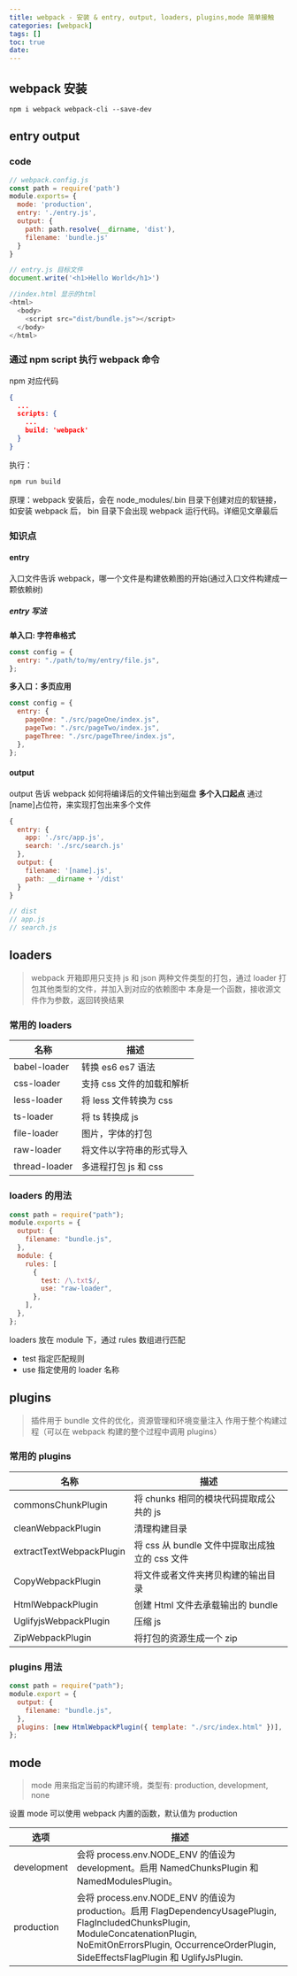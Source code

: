 ```yaml
---
title: webpack - 安装 & entry, output, loaders, plugins,mode 简单接触
categories: [webpack]
tags: []
toc: true
date:
---
```


## webpack 安装

`npm i webpack webpack-cli --save-dev`

## entry output

### code

```js
// webpack.config.js
const path = require('path')
module.exports= {
  mode: 'production',
  entry: './entry.js',
  output: {
    path: path.resolve(__dirname, 'dist'),
    filename: 'bundle.js'
  }
}

// entry.js 目标文件
document.write('<h1>Hello World</h1>')

//index.html 显示的html
<html>
  <body>
    <script src="dist/bundle.js"></script>
  </body>
</html>
```

### 通过 npm script 执行 webpack 命令

npm 对应代码

```json
{
  ...
  scripts: {
    ...
    build: 'webpack'
  }
}
```

执行：

```bash
npm run build
```

原理：webpack 安装后，会在 node_modules/.bin 目录下创建对应的软链接，如安装 webpack 后， bin 目录下会出现 webpack 运行代码。详细见文章最后

### 知识点

#### entry

入口文件告诉 webpack，哪一个文件是构建依赖图的开始(通过入口文件构建成一颗依赖树)

##### entry 写法

**单入口: 字符串格式**

```js
const config = {
  entry: "./path/to/my/entry/file.js",
};
```

**多入口：多页应用**

```js
const config = {
  entry: {
    pageOne: "./src/pageOne/index.js",
    pageTwo: "./src/pageTwo/index.js",
    pageThree: "./src/pageThree/index.js",
  },
};
```

#### output

output 告诉 webpack 如何将编译后的文件输出到磁盘
**多个入口起点**
通过[name]占位符，来实现打包出来多个文件

```js
{
  entry: {
    app: './src/app.js',
    search: './src/search.js'
  },
  output: {
    filename: '[name].js',
    path: __dirname + '/dist'
  }
}

// dist
// app.js
// search.js
```

## loaders

> webpack 开箱即用只支持 js 和 json 两种文件类型的打包，通过 loader 打包其他类型的文件，并加入到对应的依赖图中
> 本身是一个函数，接收源文件作为参数，返回转换结果

### 常用的 loaders

| 名称          | 描述                      |
| ------------- | ------------------------- |
| babel-loader  | 转换 es6 es7 语法         |
| css-loader    | 支持 css 文件的加载和解析 |
| less-loader   | 将 less 文件转换为 css    |
| ts-loader     | 将 ts 转换成 js           |
| file-loader   | 图片，字体的打包          |
| raw-loader    | 将文件以字符串的形式导入  |
| thread-loader | 多进程打包 js 和 css      |

### loaders 的用法

```js
const path = require("path");
module.exports = {
  output: {
    filename: "bundle.js",
  },
  module: {
    rules: [
      {
        test: /\.txt$/,
        use: "raw-loader",
      },
    ],
  },
};
```

loaders 放在 module 下，通过 rules 数组进行匹配

- test 指定匹配规则
- use 指定使用的 loader 名称

## plugins

> 插件用于 bundle 文件的优化，资源管理和环境变量注入
> 作用于整个构建过程（可以在 webpack 构建的整个过程中调用 plugins）

### 常用的 plugins

| 名称                     | 描述                                           |
| ------------------------ | ---------------------------------------------- |
| commonsChunkPlugin       | 将 chunks 相同的模块代码提取成公共的 js        |
| cleanWebpackPlugin       | 清理构建目录                                   |
| extractTextWebpackPlugin | 将 css 从 bundle 文件中提取出成独立的 css 文件 |
| CopyWebpackPlugin        | 将文件或者文件夹拷贝构建的输出目录             |
| HtmlWebpackPlugin        | 创建 Html 文件去承载输出的 bundle              |
| UglifyjsWebpackPlugin    | 压缩 js                                        |
| ZipWebpackPlugin         | 将打包的资源生成一个 zip                       |

### plugins 用法

```js
const path = require("path");
module.export = {
  output: {
    filename: "bundle.js",
  },
  plugins: [new HtmlWebpackPlugin({ template: "./src/index.html" })],
};
```

## mode

> mode 用来指定当前的构建环境，类型有: production, development, none

设置 mode 可以使用 webpack 内置的函数，默认值为 production

| 选项        | 描述                                                                                                                                                                                                                      |
| ----------- | ------------------------------------------------------------------------------------------------------------------------------------------------------------------------------------------------------------------------- |
| development | 会将 process.env.NODE_ENV 的值设为 development。启用 NamedChunksPlugin 和 NamedModulesPlugin。                                                                                                                            |
| production  | 会将 process.env.NODE_ENV 的值设为 production。启用 FlagDependencyUsagePlugin, FlagIncludedChunksPlugin, ModuleConcatenationPlugin, NoEmitOnErrorsPlugin, OccurrenceOrderPlugin, SideEffectsFlagPlugin 和 UglifyJsPlugin. |
